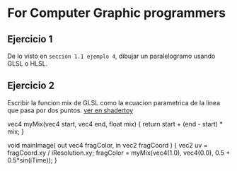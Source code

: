 # For Computer Graphic programmers

## Ejercicio 1
De lo visto en `sección 1.1 ejemplo 4`, dibujar un paralelogramo usando GLSL o HLSL.

## Ejercicio 2
Escribir la funcion mix de GLSL como la ecuacion parametrica de la linea que pasa por dos puntos. [ver en shadertoy](https://www.shadertoy.com/view/4lffRf)

  vec4 myMix(vec4 start, vec4 end, float mix)
  {
  	return start + (end - start) * mix;
  }

  void mainImage( out vec4 fragColor, in vec2 fragCoord )
  {
	  vec2 uv = fragCoord.xy / iResolution.xy;
    fragColor = myMix(vec4(1.0), vec4(0.0), 0.5 + 0.5*sin(iTime));
  }
